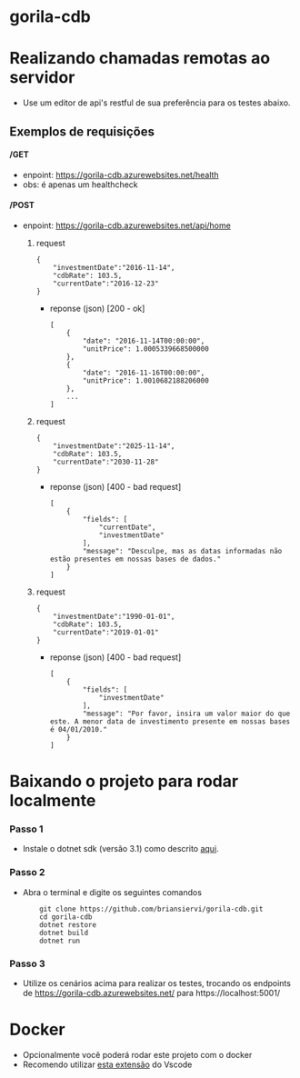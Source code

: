 # gorila-cdb
# Realizando chamadas remotas ao servidor
- Use um editor de api's restful de sua preferência para os testes abaixo.

## Exemplos de requisições

#### /GET
- enpoint: https://gorila-cdb.azurewebsites.net/health
- obs: é apenas um healthcheck

#### /POST

- enpoint: https://gorila-cdb.azurewebsites.net/api/home
    1. request
        ```
        {
            "investmentDate":"2016-11-14",
            "cdbRate": 103.5,
            "currentDate":"2016-12-23"
        }
        ```
        - reponse (json) [200 - ok]
            ```
            [
                {
                    "date": "2016-11-14T00:00:00",
                    "unitPrice": 1.0005339668500000
                },
                {
                    "date": "2016-11-16T00:00:00",
                    "unitPrice": 1.0010682188206000
                },
                ...    
            ]
            ```

    1. request
        ```
        {
            "investmentDate":"2025-11-14",
            "cdbRate": 103.5,
            "currentDate":"2030-11-28"
        }
        ```
        - reponse (json) [400 - bad request]
            ```
            [
                {
                    "fields": [
                        "currentDate",
                        "investmentDate"
                    ],
                    "message": "Desculpe, mas as datas informadas não estão presentes em nossas bases de dados."
                }
            ]
            ```

    1. request
        ```
        {
            "investmentDate":"1990-01-01",
            "cdbRate": 103.5,
            "currentDate":"2019-01-01"
        }
        ```
        - reponse (json) [400 - bad request]
            ```
            [
                {
                    "fields": [
                        "investmentDate"
                    ],
                    "message": "Por favor, insira um valor maior do que este. A menor data de investimento presente em nossas bases é 04/01/2010."
                }
            ]
            ```

# Baixando o projeto para rodar localmente

### Passo 1 
- Instale o dotnet sdk (versão 3.1) como descrito [aqui](https://dotnet.microsoft.com/learn/aspnet/hello-world-tutorial/install).

### Passo 2
- Abra o terminal e digite os seguintes comandos
    ``` 
        git clone https://github.com/briansiervi/gorila-cdb.git
        cd gorila-cdb
        dotnet restore
        dotnet build
        dotnet run
    ``` 
### Passo 3
- Utilize os cenários acima para realizar os testes, trocando os endpoints de https://gorila-cdb.azurewebsites.net/ para https://localhost:5001/

# Docker
- Opcionalmente você poderá rodar este projeto com o docker
- Recomendo utilizar [esta extensão](https://github.com/Microsoft/vscode-docker) do Vscode